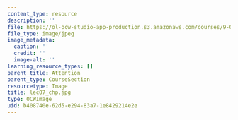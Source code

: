```yaml
---
content_type: resource
description: ''
file: https://ol-ocw-studio-app-production.s3.amazonaws.com/courses/9-00sc-introduction-to-psychology-fall-2011/b408740e62d5e29483a71e8429214e2e_lec07_chp.jpg
file_type: image/jpeg
image_metadata:
  caption: ''
  credit: ''
  image-alt: ''
learning_resource_types: []
parent_title: Attention
parent_type: CourseSection
resourcetype: Image
title: lec07_chp.jpg
type: OCWImage
uid: b408740e-62d5-e294-83a7-1e8429214e2e
---
```

